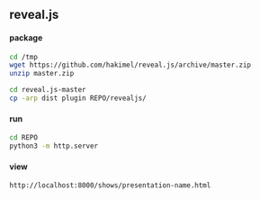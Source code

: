 ## reveal.js

#### package

```bash
cd /tmp
wget https://github.com/hakimel/reveal.js/archive/master.zip
unzip master.zip

cd reveal.js-master
cp -arp dist plugin REPO/revealjs/
```

#### run

```bash
cd REPO
python3 -m http.server
```

#### view

`http://localhost:8000/shows/presentation-name.html`
